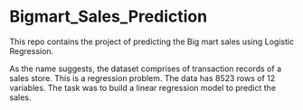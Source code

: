 # Bigmart_Sales_Prediction
This repo contains the project of predicting the Big mart sales using Logistic Regression.

As the name suggests, the dataset comprises of transaction records of a sales store. This is a regression problem. The data has 8523 rows of 12 variables.
The task was to build a linear regression model to predict the sales.
